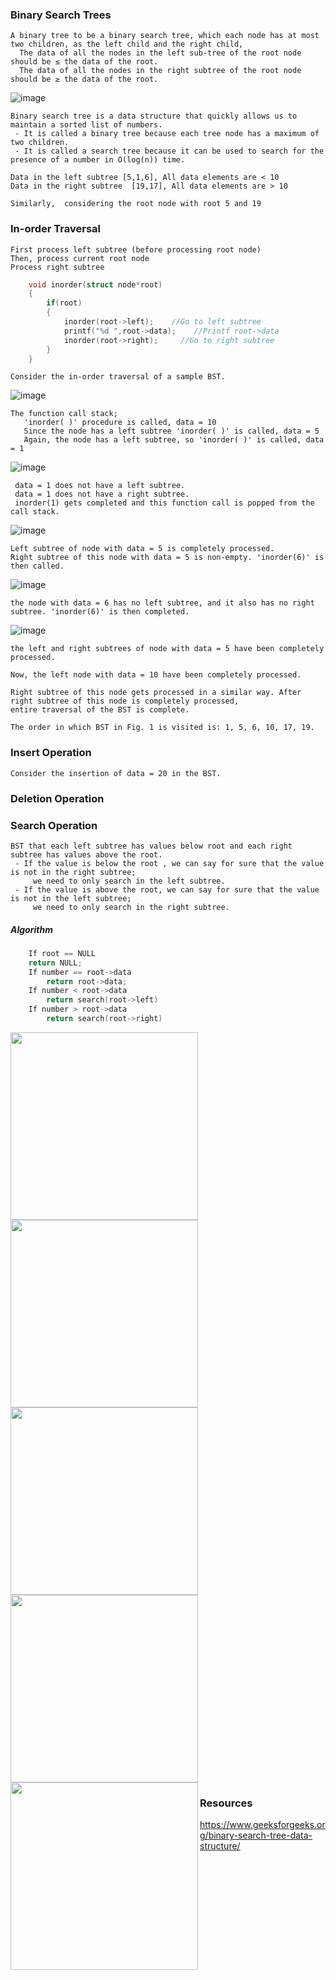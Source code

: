### Binary Search Trees
```
A binary tree to be a binary search tree, which each node has at most two children, as the left child and the right child, 
  The data of all the nodes in the left sub-tree of the root node should be ≤ the data of the root. 
  The data of all the nodes in the right subtree of the root node should be ≥ the data of the root.
```

![image](https://user-images.githubusercontent.com/59710234/156881184-af86ec20-4497-4b21-a5d0-1bcf2828e796.png)

```
Binary search tree is a data structure that quickly allows us to maintain a sorted list of numbers.
 - It is called a binary tree because each tree node has a maximum of two children.
 - It is called a search tree because it can be used to search for the presence of a number in O(log(n)) time.
```

```
Data in the left subtree [5,1,6], All data elements are < 10
Data in the right subtree  [19,17], All data elements are > 10

Similarly,  considering the root node with root 5 and 19
```

### In-order Traversal

```
First process left subtree (before processing root node)
Then, process current root node
Process right subtree
```
```c++
    void inorder(struct node*root)
    {
        if(root)
        {
            inorder(root->left);    //Go to left subtree
            printf("%d ",root->data);    //Printf root->data
            inorder(root->right);     //Go to right subtree
        }
    }
```
```
Consider the in-order traversal of a sample BST.
```
![image](https://user-images.githubusercontent.com/59710234/156883046-39bbb89d-0ff2-4acf-ab93-05dc0faff880.png)

```
The function call stack;
   'inorder( )' procedure is called, data = 10
   Since the node has a left subtree 'inorder( )' is called, data = 5
   Again, the node has a left subtree, so 'inorder( )' is called, data = 1
```
![image](https://user-images.githubusercontent.com/59710234/156883385-5eaac8b5-ee9e-457a-a400-6b4e0251128b.png)

```
 data = 1 does not have a left subtree. 
 data = 1 does not have a right subtree. 
 inorder(1) gets completed and this function call is popped from the call stack.
```
![image](https://user-images.githubusercontent.com/59710234/156898489-c01bb64c-3d26-4782-a1bf-901c07a26043.png)

```
Left subtree of node with data = 5 is completely processed.
Right subtree of this node with data = 5 is non-empty. 'inorder(6)' is then called.
```

![image](https://user-images.githubusercontent.com/59710234/156898567-3550c65f-efce-446f-87fb-5198d6634af2.png)

```
the node with data = 6 has no left subtree, and it also has no right subtree. 'inorder(6)' is then completed.
```
![image](https://user-images.githubusercontent.com/59710234/156898641-c69277f4-792c-4f95-9dbe-42de8d305d95.png)

```
the left and right subtrees of node with data = 5 have been completely processed.

Now, the left node with data = 10 have been completely processed.

Right subtree of this node gets processed in a similar way. After right subtree of this node is completely processed, 
entire traversal of the BST is complete.

The order in which BST in Fig. 1 is visited is: 1, 5, 6, 10, 17, 19. 
```

### Insert Operation
```
Consider the insertion of data = 20 in the BST.
```

### Deletion Operation

### Search Operation

```
BST that each left subtree has values below root and each right subtree has values above the root.
 - If the value is below the root , we can say for sure that the value is not in the right subtree;
     we need to only search in the left subtree.
 - If the value is above the root, we can say for sure that the value is not in the left subtree;
     we need to only search in the right subtree.
```
##### Algorithm
    
```c++
    If root == NULL 
    return NULL;
    If number == root->data 
        return root->data;
    If number < root->data 
        return search(root->left)
    If number > root->data 
        return search(root->right)
```

<img align="left" width="300" height="300" src="https://user-images.githubusercontent.com/59710234/156910521-378e9a17-1885-4883-8e58-332a05f5b210.png">
<img align="center" width="300" height="300" src="https://user-images.githubusercontent.com/59710234/156910584-22ed985a-2304-45ce-9028-7458e45263cd.png">
<img align="left" width="300" height="300" src="https://user-images.githubusercontent.com/59710234/156910589-d7fa995c-3d9c-48c0-ac5f-886fc7fd0a8d.png">
<img align="center" width="300" height="300" src="https://user-images.githubusercontent.com/59710234/156910600-1eb9c654-a331-4c7d-a7c5-3e0760609098.png">
<img align="left" width="300" height="300" src="https://user-images.githubusercontent.com/59710234/156910614-17a6e081-dcae-4e62-9b60-c1d302db30df.png">

### Resources

https://www.geeksforgeeks.org/binary-search-tree-data-structure/
